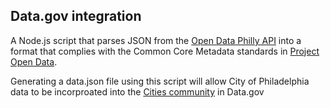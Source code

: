 ## Data.gov integration

A Node.js script that parses JSON from the [Open Data Philly API](http://opendataphilly.org/api-doc/) into a format that complies with the Common Core Metadata standards in [Project Open Data](http://project-open-data.github.io/schema/).

Generating a data.json file using this script will allow City of Philadelphia data to be incorproated into the [Cities community](http://www.data.gov/cities/Community/Cities/Datasets) in Data.gov